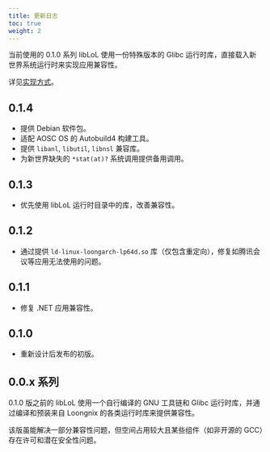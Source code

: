 ```yaml
---
title: 更新日志
toc: true
weight: 2
---
```


当前使用的 0.1.0 系列 libLoL 使用一份特殊版本的 Glibc 运行时库，直接载入新世界系统运行时来实现应用兼容性。

详见[实现方式](/docs/dev/liblol)。

## 0.1.4

- 提供 Debian 软件包。
- 适配 AOSC OS 的 Autobuild4 构建工具。
- 提供 `libanl`, `libutil`, `libnsl` 兼容库。
- 为新世界缺失的 `*stat(at)?` 系统调用提供备用调用。

## 0.1.3

- 优先使用 libLoL 运行时目录中的库，改善兼容性。

## 0.1.2

- 通过提供 `ld-linux-loongarch-lp64d.so` 库（仅包含重定向），修复如腾讯会议等应用无法使用的问题。

## 0.1.1

- 修复 .NET 应用兼容性。

## 0.1.0

- 重新设计后发布的初版。

## 0.0.x 系列

0.1.0 版之前的 libLoL 使用一个自行编译的 GNU 工具链和 Glibc 运行时库，并通过编译和预装来自 Loongnix 的各类运行时库来提供兼容性。

该版虽能解决一部分兼容性问题，但空间占用较大且某些组件（如非开源的 GCC）存在许可和潜在安全性问题。

